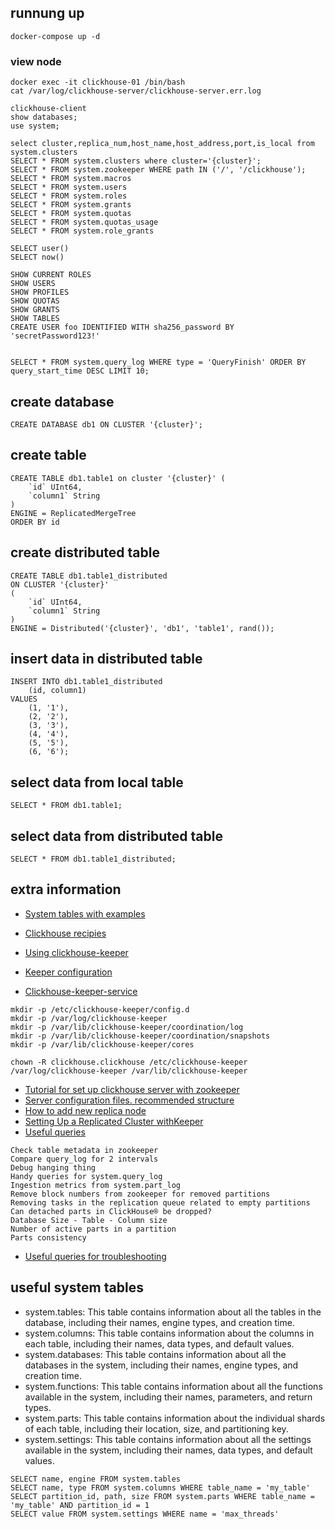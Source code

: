 ## runnung up
```
docker-compose up -d
```

### view node
```
docker exec -it clickhouse-01 /bin/bash
cat /var/log/clickhouse-server/clickhouse-server.err.log

clickhouse-client
show databases;
use system;

select cluster,replica_num,host_name,host_address,port,is_local from system.clusters
SELECT * FROM system.clusters where cluster='{cluster}';
SELECT * FROM system.zookeeper WHERE path IN ('/', '/clickhouse');
SELECT * FROM system.macros
SELECT * FROM system.users
SELECT * FROM system.roles
SELECT * FROM system.grants
SELECT * FROM system.quotas
SELECT * FROM system.quotas_usage
SELECT * FROM system.role_grants

SELECT user()
SELECT now()

SHOW CURRENT ROLES
SHOW USERS
SHOW PROFILES
SHOW QUOTAS
SHOW GRANTS
SHOW TABLES
CREATE USER foo IDENTIFIED WITH sha256_password BY 'secretPassword123!'


SELECT * FROM system.query_log WHERE type = 'QueryFinish' ORDER BY query_start_time DESC LIMIT 10;

```

## create database
```
CREATE DATABASE db1 ON CLUSTER '{cluster}';
```
## create table
```
CREATE TABLE db1.table1 on cluster '{cluster}' (
    `id` UInt64,
    `column1` String
)
ENGINE = ReplicatedMergeTree
ORDER BY id
```
## create distributed table
```
CREATE TABLE db1.table1_distributed
ON CLUSTER '{cluster}'
(
    `id` UInt64,
    `column1` String
)
ENGINE = Distributed('{cluster}', 'db1', 'table1', rand());
```
## insert data in distributed table
```
INSERT INTO db1.table1_distributed
    (id, column1)
VALUES
    (1, '1'),
    (2, '2'),
    (3, '3'),
    (4, '4'),
    (5, '5'),
    (6, '6');
```
## select data from local table
```
SELECT * FROM db1.table1;
```
## select data from distributed table
```
SELECT * FROM db1.table1_distributed;
```
## extra information
* [System tables with examples](https://github.com/ClickHouse/ClickHouse/blob/master/docs/en/operations/system-tables/replicas.md)
* [Clickhouse recipies](https://github.com/ClickHouse/examples/tree/main/docker-compose-recipes/recipes/cluster_2S_2R)
* [Using clickhouse-keeper](https://kb.altinity.com/altinity-kb-setup-and-maintenance/altinity-kb-zookeeper/clickhouse-keeper/)

* [Keeper configuration](https://clickhouse.com/docs/guides/sre/keeper/clickhouse-keeper)
* [Clickhouse-keeper-service](https://kb.altinity.com/altinity-kb-setup-and-maintenance/altinity-kb-zookeeper/clickhouse-keeper-service/)
```
mkdir -p /etc/clickhouse-keeper/config.d
mkdir -p /var/log/clickhouse-keeper
mkdir -p /var/lib/clickhouse-keeper/coordination/log
mkdir -p /var/lib/clickhouse-keeper/coordination/snapshots
mkdir -p /var/lib/clickhouse-keeper/cores

chown -R clickhouse.clickhouse /etc/clickhouse-keeper /var/log/clickhouse-keeper /var/lib/clickhouse-keeper
```
* [Tutorial for set up clickhouse server with zookeeper](https://github.com/jneo8/clickhouse-setup/blob/master/docker-compose.yml)
* [Server configuration files. recommended structure](https://kb.altinity.com/altinity-kb-setup-and-maintenance/altinity-kb-server-config-files/)
* [How to add new replica node](https://chistadata.com/knowledge-base/how-to-add-new-replica-node-in-clickhouse-cluster-setup-with-clickhouse-keeper/)
* [Setting Up a Replicated Cluster withKeeper](https://chistadata.com/knowledge-base/setting-up-a-replicated-clickhouse-cluster-with-clickhouse-keeper/)
* [Useful queries](https://kb.altinity.com/altinity-kb-useful-queries/)

```
Check table metadata in zookeeper
Compare query_log for 2 intervals
Debug hanging thing
Handy queries for system.query_log
Ingestion metrics from system.part_log
Remove block numbers from zookeeper for removed partitions
Removing tasks in the replication queue related to empty partitions
Can detached parts in ClickHouse® be dropped?
Database Size - Table - Column size
Number of active parts in a partition
Parts consistency
```
* [Useful queries for troubleshooting](https://clickhouse.com/docs/knowledgebase/useful-queries-for-troubleshooting)

## useful system tables

* system.tables: This table contains information about all the tables in the database, including their names, engine types, and creation time.
* system.columns: This table contains information about the columns in each table, including their names, data types, and default values.
* system.databases: This table contains information about all the databases in the system, including their names, engine types, and creation time.
* system.functions: This table contains information about all the functions available in the system, including their names, parameters, and return types.
* system.parts: This table contains information about the individual shards of each table, including their location, size, and partitioning key.
* system.settings: This table contains information about all the settings available in the system, including their names, data types, and default values.

```
SELECT name, engine FROM system.tables
SELECT name, type FROM system.columns WHERE table_name = 'my_table'
SELECT partition_id, path, size FROM system.parts WHERE table_name = 'my_table' AND partition_id = 1
SELECT value FROM system.settings WHERE name = 'max_threads'
```